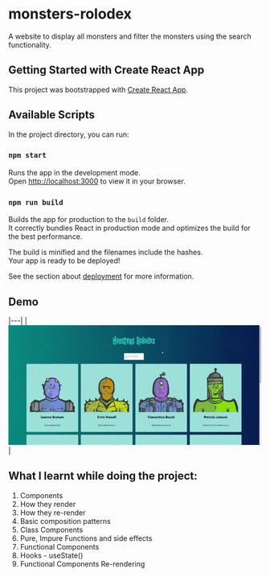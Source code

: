 # monsters-rolodex

A website to display all monsters and filter the monsters using the search functionality.

## Getting Started with Create React App

This project was bootstrapped with [Create React App](https://github.com/facebook/create-react-app).

## Available Scripts

In the project directory, you can run:

### `npm start`

Runs the app in the development mode.\
Open [http://localhost:3000](http://localhost:3000) to view it in your browser.

### `npm run build`

Builds the app for production to the `build` folder.\
It correctly bundles React in production mode and optimizes the build for the best performance.

The build is minified and the filenames include the hashes.\
Your app is ready to be deployed!

See the section about [deployment](https://facebook.github.io/create-react-app/docs/deployment) for more information.

## Demo

|---|
|![Monster Rolodex](https://github.com/Zestoneel/monsters-rolodex/blob/main/Demo/Demo.gif)|

## What I learnt while doing the project:

1. Components
2. How they render
3. How they re-render
4. Basic composition patterns
5. Class Components
6. Pure, Impure Functions and side effects
7. Functional Components
8. Hooks - useState()
9. Functional Components Re-rendering

